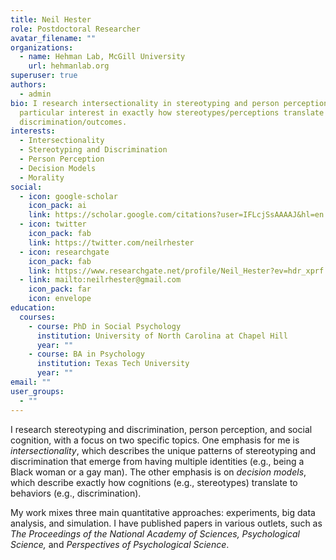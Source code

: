 ```yaml
---
title: Neil Hester
role: Postdoctoral Researcher
avatar_filename: ""
organizations:
  - name: Hehman Lab, McGill University
    url: hehmanlab.org
superuser: true
authors:
  - admin
bio: I research intersectionality in stereotyping and person perception, with a
  particular interest in exactly how stereotypes/perceptions translate to
  discrimination/outcomes.
interests:
  - Intersectionality
  - Stereotyping and Discrimination
  - Person Perception
  - Decision Models
  - Morality
social:
  - icon: google-scholar
    icon_pack: ai
    link: https://scholar.google.com/citations?user=IFLcjSsAAAAJ&hl=en
  - icon: twitter
    icon_pack: fab
    link: https://twitter.com/neilrhester
  - icon: researchgate
    icon_pack: fab
    link: https://www.researchgate.net/profile/Neil_Hester?ev=hdr_xprf
  - link: mailto:neilrhester@gmail.com
    icon_pack: far
    icon: envelope
education:
  courses:
    - course: PhD in Social Psychology
      institution: University of North Carolina at Chapel Hill
      year: ""
    - course: BA in Psychology
      institution: Texas Tech University
      year: ""
email: ""
user_groups:
  - ""
---
```

I research stereotyping and discrimination, person perception, and social cognition, with a focus on two specific topics. One emphasis for me is *intersectionality*, which describes the unique patterns of stereotyping and discrimination that emerge from having multiple identities (e.g., being a Black woman or a gay man). The other emphasis is on *decision models*, which describe exactly how cognitions (e.g., stereotypes) translate to behaviors (e.g., discrimination).

My work mixes three main quantitative approaches: experiments, big data analysis, and simulation. I have published papers in various outlets, such as *The Proceedings of the National Academy of Sciences,* *Psychological Science,* and *Perspectives of Psychological Science*.